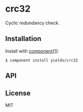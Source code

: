 
# crc32

  Cyclic redundancy check.

## Installation

  Install with [component(1)](http://component.io):

    $ component install yields/crc32

## API



## License

  MIT
